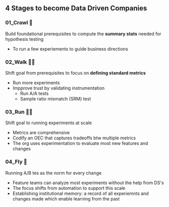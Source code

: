 ## 4 Stages to become Data Driven Companies

### 01_Crawl 👶
Build foundational prerequisites to compute the **summary stats** needed for hypothesis testing
- To run a few experiements to guide business directions

### 02_Walk 🚶‍♀️
Shift goal from prerequisites to focus on **defining standard metrics**
- Run more experiments
- Impprove trust by validating instrumentation
  - Run A/A tests 
  - Sample ratio mismatch (SRM) test 

### 03_Run 🏃‍♀️
Shift goal to running experiments at scale 
- Metrics are comprehensive 
- Codify an OEC that captures tradeoffs btw multiple metrics
- The org uses experimentation to evaluate most new features and changes

### 04_Fly 💸
Running A/B tes as the norm for every change
- Feature teams can analyze most experiments without the help from DS's
- The focus shifts from automation to support this scale 
- Establishing institutional memory: a record of all experiemnts and changes made which enable learning from the past 
